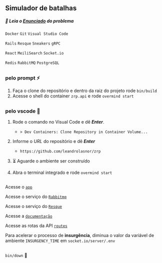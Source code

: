## Simulador de batalhas

##### :rotating_light: Leia o [Enunciado](https://zrp.github.io/challenges/dev/) do problema


`Docker` `Git` `Visual Studio Code`

`Rails` `Resque` `Sneakers` `gRPC`

`React` `MeiliSearch` `Socket.io`

`Redis` `RabbitMQ` `PostgreSQL`
##
### pelo prompt :zap:

1. Faça o clone do repositório e dentro da raiz do projeto rode `bin/build`
2. Acesse o shell do container `zrp.api` e rode `overmind start`
##
### pelo vscode :rocket:

1. Rode o comando no Visual Code e dê ___Enter___.
    - `> Dev Containers: Clone Repository in Container Volume...`
2. Informe o _URL_ do repositório e dê ___Enter___
    - `https://github.com/leandrolasnor/zrp`
3. :hourglass_flowing_sand: Aguarde o ambiente ser construído

4. Abra o terminal integrado e rode `overmind start`
##
Acesse o [`app`](http://localhost:5600)

Acesse o serviço do [`Rabbitmq`](http://localhost:15672)

Acesse o serviço do [`Resque`](http://localhost:3000/jobs)

Acesse a [`documentação`](http://localhost:3000/api-docs)

Acesse as rotas da API [`routes`](http://localhost:3000/rails/info/routes)

Para acelerar o processo de __insurgência__, diminua o valor da variável de ambiente `INSURGENCY_TIME` em `socket.io/server/.env`

##

`bin/down` :checkered_flag:
